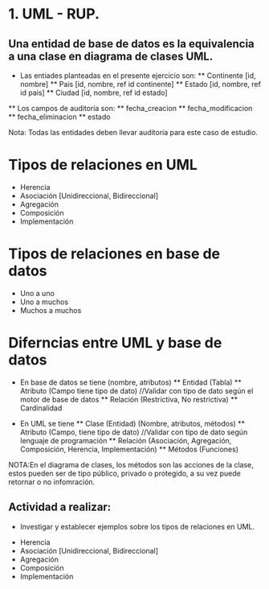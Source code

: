 # 1. UML - RUP.

## Una entidad de base de datos es la equivalencia a una clase en diagrama de clases UML.

* Las entiades planteadas en el presente ejercicio son:
** Continente [id, nombre]
** Pais [id, nombre, ref id continente]
** Estado [id, nombre, ref id pais]
** Ciudad [id, nombre, ref id estado]

** Los campos de auditoría son:
** fecha_creacion
** fecha_modificacion
** fecha_eliminacion
** estado

Nota: Todas las entidades deben llevar auditoría para este caso de estudio.

# Tipos de relaciones en UML

* Herencia
* Asociación [Unidireccional, Bidireccional]
* Agregación
* Composición
* Implementación

# Tipos de relaciones en base de datos

* Uno a uno
* Uno a muchos
* Muchos a muchos

# Diferncias entre UML y base de datos

* En base de datos se tiene (nombre, atributos)
** Entidad (Tabla)
** Atributo (Campo tiene tipo de dato) //Validar con tipo de dato según el motor de base de datos
** Relación (Restrictiva, No restrictiva)
** Cardinalidad

* En UML se tiene
** Clase (Entidad) (Nombre, atributos, métodos)
** Atributo (Campo, tiene tipo de dato) //Validar con tipo de dato según lenguaje de programación
** Relación (Asociación, Agregación, Composición, Herencia, Implementación)
** Métodos (Funciones)

NOTA:En el diagrama de clases, los métodos son las acciones de la clase, estos pueden ser de tipo público, privado o protegido, a su vez puede retornar o no infomración.


## Actividad a realizar: 
-  Investigar y establecer ejemplos sobre los tipos de relaciones en UML.
* Herencia
* Asociación [Unidireccional, Bidireccional]
* Agregación
* Composición
* Implementación

